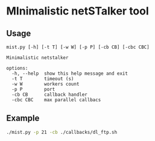# MInimalistic netSTalker tool

## Usage

```
mist.py [-h] [-t T] [-w W] [-p P] [-cb CB] [-cbc CBC]

Minimalistic netstalker

options:
  -h, --help  show this help message and exit
  -t T        timeout (s)
  -w W        workers count
  -p P        port
  -cb CB      callback handler
  -cbc CBC    max parallel callbacs
```

## Example

```sh
./mist.py -p 21 -cb ./callbacks/dl_ftp.sh
```
